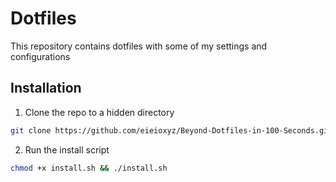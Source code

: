 # Dotfiles
This repository contains dotfiles with some of my settings and configurations
## Installation

1. Clone the repo to a hidden directory
```zsh
git clone https://github.com/eieioxyz/Beyond-Dotfiles-in-100-Seconds.git ~/.dotfiles && cd ~/.dotfiles
```

2. Run the install script 
```zsh
chmod +x install.sh && ./install.sh
```
